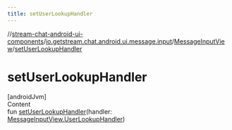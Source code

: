 ```yaml
---
title: setUserLookupHandler
---
```

//[stream-chat-android-ui-components](../../../index.md)/[io.getstream.chat.android.ui.message.input](../index.md)/[MessageInputView](index.md)/[setUserLookupHandler](setUserLookupHandler.md)



# setUserLookupHandler  
[androidJvm]  
Content  
fun [setUserLookupHandler](setUserLookupHandler.md)(handler: [MessageInputView.UserLookupHandler](UserLookupHandler/index.md))  



